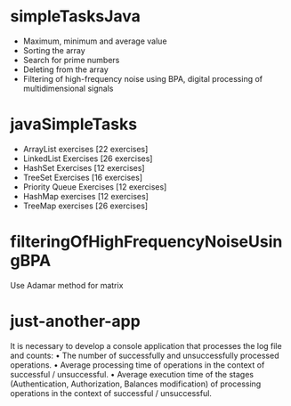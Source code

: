 # simpleTasksJava

- Maximum, minimum and average value
- Sorting the array
- Search for prime numbers
- Deleting from the array
- Filtering of high-frequency noise using BPA, digital processing of multidimensional signals


# javaSimpleTasks

- ArrayList exercises [22 exercises]
- LinkedList Exercises [26 exercises]
- HashSet Exercises [12 exercises]
- TreeSet Exercises [16 exercises]
- Priority Queue Exercises [12 exercises]
- HashMap exercises [12 exercises]
- TreeMap exercises [26 exercises]

# filteringOfHighFrequencyNoiseUsingBPA

Use Adamar method for matrix


# just-another-app
It is necessary to develop a console application that processes the log file and counts:
• The number of successfully and unsuccessfully processed operations.
• Average processing time of operations in the context of successful / unsuccessful.
• Average execution time of the stages (Authentication, Authorization, Balances
modification) of processing operations in the context of successful / unsuccessful.
